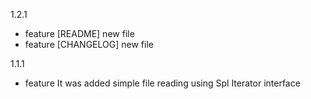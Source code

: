 1.2.1

* feature [README] new file
* feature [CHANGELOG] new file

1.1.1

* feature It was added simple file reading using Spl Iterator interface